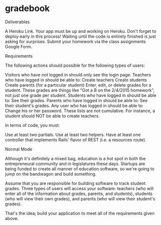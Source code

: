 # gradebook
Deliverables

A Heroku Link. Your app must be up and working on Heroku. Don't forget to deploy early in this process! Waiting until the code is entirely finished is just asking for surprises.
Submit your homework via the class assignments Google Form.

Requirements

The following actions should possible for the following types of users:

Visitors who have not logged in should only see the login page.
Teachers who have logged in should be able to:
Create teachers
Create students
Create parents (for a particular student)
Enter, edit, or delete grades for a student. These grades are things like "Got a B on the 2/4/2015 homework", not just one grade per student.
Students who have logged in should be able to:
See their grades.
Parents who have logged in should be able to:
See their student's grades.
Any user who has logged in should be able to:
Change his or her password.
These lists are not cumulative. For instance, a student should NOT be able to create teachers.

In terms of code, you must:

Use at least two partials.
Use at least two helpers.
Have at least one controller that implements Rails' flavor of REST (i.e. a resources route).

Normal Mode

Although it's definitely a mixed bag, education is a hot spot in both the entrepreneural community and in legislatures these days. Startups are being funded to create all manner of education software, so we're going to jump on the bandwagon and build something.

Assume that you are responsible for building software to track student grades. Three types of users will access your software: teachers (who will enter all of the information about grades, parents, and students), students (who will view their own grades), and parents (who will view their student's grades).

That's the idea; build your application to meet all of the requirements given above.

